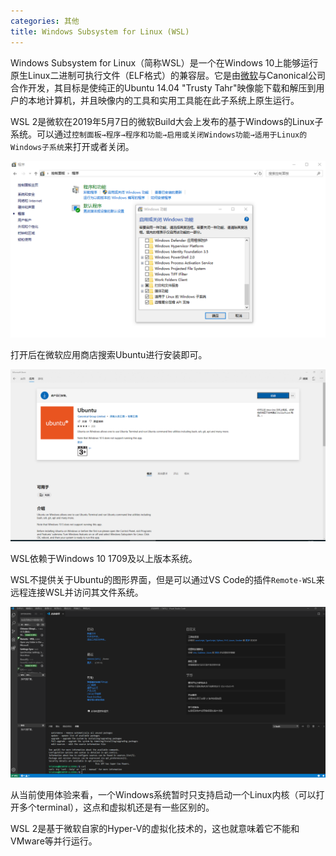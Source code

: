 ```yaml
---
categories: 其他
title: Windows Subsystem for Linux (WSL)
---
```


Windows Subsystem for Linux（简称WSL）是一个在Windows 10上能够运行原生Linux二进制可执行文件（ELF格式）的兼容层。它是由[微软](https://baike.baidu.com/item/微软/124767)与Canonical公司合作开发，其目标是使纯正的Ubuntu 14.04 "Trusty Tahr"映像能下载和解压到用户的本地计算机，并且映像内的工具和实用工具能在此子系统上原生运行。

WSL 2是微软在2019年5月7日的微软Build大会上发布的基于Windows的Linux子系统。可以通过`控制面板→程序→程序和功能→启用或关闭Windows功能→适用于Linux的Windows子系统`来打开或者关闭。

![](../../img/WSL1.png)



打开后在微软应用商店搜索Ubuntu进行安装即可。

![](../../img/WSL2.png)

WSL依赖于Windows 10 1709及以上版本系统。

WSL不提供关于Ubuntu的图形界面，但是可以通过VS Code的插件`Remote-WSL`来远程连接WSL并访问其文件系统。

![](../../img/WSL3.png)

从当前使用体验来看，一个Windows系统暂时只支持启动一个Linux内核（可以打开多个terminal），这点和虚拟机还是有一些区别的。

WSL 2是基于微软自家的Hyper-V的虚拟化技术的，这也就意味着它不能和VMware等并行运行。